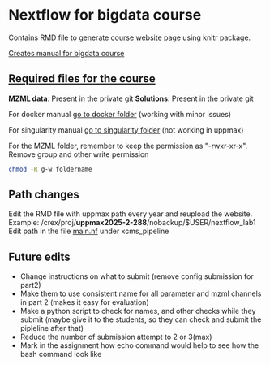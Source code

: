 # Nextflow for bigdata course


Contains RMD file to generate [course website](https://caramba-uu.github.io/nextflow_course/) page using knitr package.

[Creates manual for bigdata course](index.Rmd)


## [Required files for the course](materials)
**MZML data**: Present in the private git
**Solutions**: Present in the private git


For docker manual [go to docker folder](materials/docker) (working with minor issues)

For singularity manual [go to singularity folder](materials/singularity) (not working in uppmax)

For the MZML folder, remember to keep the permission as "-rwxr-xr-x". Remove group and other write permission
```bash
chmod -R g-w foldername
```

## Path changes
Edit the RMD file with uppmax path every year and reupload the website. Example: /crex/proj/**uppmax2025-2-288**/nobackup/$USER/nextflow_lab1  
Edit path in the file [main.nf](materials/xcms_pipeline/main.nf) under xcms_pipeline  


## Future edits
* Change instructions on what to submit (remove config submission for part2)  
* Make them to use consistent name for all parameter and mzml channels in part 2 (makes it easy for evaluation)  
* Make a python script to check for names, and other checks while they submit (maybe give it to the students, so they can check and submit the pipleline after that)
* Reduce the number of submission attempt to 2 or 3(max)
* Mark in the assignment how echo command would help to see how the bash command look like
